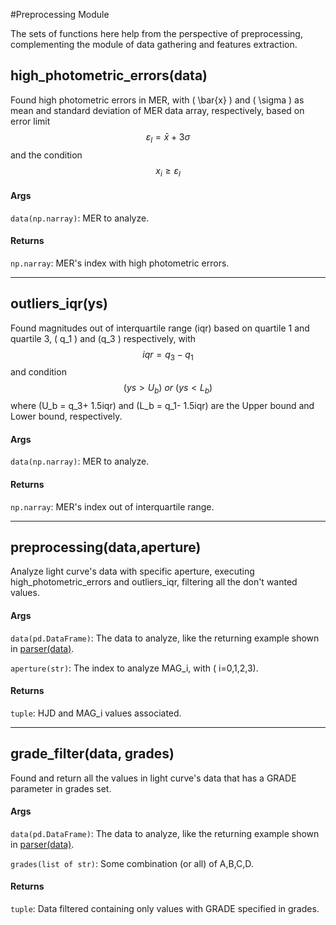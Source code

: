 #Preprocessing Module

The sets of functions here help from the perspective of preprocessing, complementing the module of data gathering and features extraction.

## high_photometric_errors(data)

Found high photometric errors in MER,  with \( \bar{x} \) and \( \sigma \) as mean and standard deviation of MER data array, respectively, based on error limit
$$ \varepsilon_l =  \bar{x} + 3 \sigma$$
and the condition
$$ x_i \geq \varepsilon_l $$

#### Args
`data(np.narray)`: MER to analyze.

#### Returns
`np.narray`: MER's index with high photometric errors.

-------------

## outliers_iqr(ys)

Found magnitudes out of interquartile range (iqr) based on quartile 1 and quartile 3, \( q_1 \) and \(q_3 \) respectively, with 
$$ iqr = q_3-q_1 $$ 
and condition
$$ (ys > U_b)\ or \ (ys < L_b)$$
where \(U_b = q_3+ 1.5iqr\) and \(L_b = q_1- 1.5iqr\) are the Upper bound and Lower bound, respectively.

#### Args
`data(np.narray)`: MER to analyze.

#### Returns
`np.narray`: MER's index out of interquartile range.

-------------

## preprocessing(data,aperture)

Analyze light curve's data with specific aperture, executing high_photometric_errors and outliers_iqr, filtering all the don't wanted values.

#### Args
`data(pd.DataFrame)`: The data to analyze, like the returning example shown in [parser(data)](datadq.md).

`aperture(str)`: The index to analyze MAG_i, with \( i=0,1,2,3\).

#### Returns
`tuple`: HJD and MAG_i values associated.

-------------

## grade_filter(data, grades)

Found and return all the values in light curve's data that has a GRADE parameter in grades set.

#### Args
`data(pd.DataFrame)`: The data to analyze, like the returning example shown in [parser(data)](datadq.md).

`grades(list of str)`: Some combination (or all) of A,B,C,D.

#### Returns
`tuple`: Data filtered containing only values with GRADE specified in grades.
